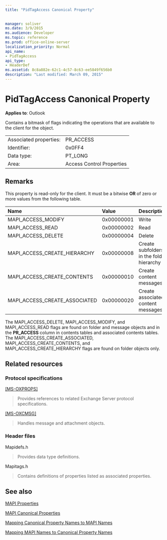 ```yaml
---
title: "PidTagAccess Canonical Property"
 
 
manager: soliver
ms.date: 3/9/2015
ms.audience: Developer
ms.topic: reference
ms.prod: office-online-server
localization_priority: Normal
api_name:
- PidTagAccess
api_type:
- HeaderDef
ms.assetid: 8c8a882e-62c1-4c57-8c63-ee5849f656b0
description: "Last modified: March 09, 2015"
---
```


# PidTagAccess Canonical Property

  
  
**Applies to**: Outlook 
  
Contains a bitmask of flags indicating the operations that are available to the client for the object.
  
|||
|:-----|:-----|
|Associated properties:  <br/> |PR_ACCESS  <br/> |
|Identifier:  <br/> |0x0FF4  <br/> |
|Data type:  <br/> |PT_LONG  <br/> |
|Area:  <br/> |Access Control Properties  <br/> |
   
## Remarks

This property is read-only for the client. It must be a bitwise **OR** of zero or more values from the following table. 
  
|**Name**|**Value**|**Description**|
|:-----|:-----|:-----|
|MAPI_ACCESS_MODIFY  <br/> |0x00000001  <br/> |Write  <br/> |
|MAPI_ACCESS_READ  <br/> |0x00000002  <br/> |Read  <br/> |
|MAPI_ACCESS_DELETE  <br/> |0x00000004  <br/> |Delete  <br/> |
|MAPI_ACCESS_CREATE_HIERARCHY  <br/> |0x00000008  <br/> |Create subfolders in the folder hierarchy  <br/> |
|MAPI_ACCESS_CREATE_CONTENTS  <br/> |0x00000010  <br/> |Create content messages  <br/> |
|MAPI_ACCESS_CREATE_ASSOCIATED  <br/> |0x00000020  <br/> |Create associated content messages  <br/> |
   
The MAPI_ACCESS_DELETE, MAPI_ACCESS_MODIFY, and MAPI_ACCESS_READ flags are found on folder and message objects and in the **PR_ACCESS** column in contents tables and associated contents tables. The MAPI_ACCESS_CREATE_ASSOCIATED, MAPI_ACCESS_CREATE_CONTENTS, and MAPI_ACCESS_CREATE_HIERARCHY flags are found on folder objects only. 
  
## Related resources

### Protocol specifications

[[MS-OXPROPS]](http://msdn.microsoft.com/library/f6ab1613-aefe-447d-a49c-18217230b148%28Office.15%29.aspx)
  
> Provides references to related Exchange Server protocol specifications.
    
[[MS-OXCMSG]](http://msdn.microsoft.com/library/7fd7ec40-deec-4c06-9493-1bc06b349682%28Office.15%29.aspx)
  
> Handles message and attachment objects.
    
### Header files

Mapidefs.h
  
> Provides data type definitions.
    
Mapitags.h
  
> Contains definitions of properties listed as associated properties.
    
## See also



[MAPI Properties](mapi-properties.md)
  
[MAPI Canonical Properties](mapi-canonical-properties.md)
  
[Mapping Canonical Property Names to MAPI Names](mapping-canonical-property-names-to-mapi-names.md)
  
[Mapping MAPI Names to Canonical Property Names](mapping-mapi-names-to-canonical-property-names.md)

